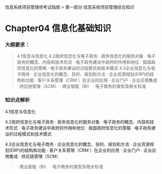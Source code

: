 信息系统项目管理师考试指南 > 第一部分:信息系统项目管理综合知识

# Chapter04 信息化基础知识 

### 大纲要求：
> 4.1信息与信息化 
> 4.2政府信息化与电子政务 
> · 政务信息化的服务对象 
> · 电子政务的概念、内容和技术形式 
> · 电子政务建设中政府的作用和地位 
> · 我国政府信息化的策略 
> · 电子政务建设的过程模式和技术模式 
> 4.3企业信息化与电子商务 
> · 企业信息化的概念、目的、规划和方法 
> · 企业资源规划(ERP)的结构和功能 
> · 客户关系管理（CRM ）在企业的应用 
> · 企业门户 
> · 企业应用集成 
> · 供应链管理（SCM） 
> · 商业智能（BI） 
> · 电子商务的类型及相关标准 

### 知识点解析

4.1信息与信息化 


4.2政府信息化与电子政务 
· 政务信息化的服务对象 
· 电子政务的概念、内容和技术形式 
· 电子政务建设中政府的作用和地位 
· 我国政府信息化的策略 
· 电子政务建设的过程模式和技术模式 

4.3企业信息化与电子商务 
· 企业信息化的概念、目的、规划和方法 
· 企业资源规划(ERP)的结构和功能 
· 客户关系管理（CRM ）在企业的应用 
· 企业门户 
· 企业应用集成 
· 供应链管理（SCM） 
> · 商业智能（BI） 
> · 电子商务的类型及相关标准 
 


